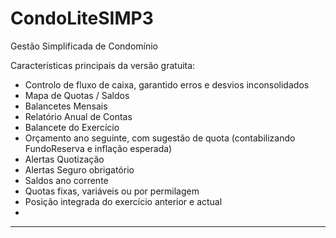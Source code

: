 # CondoLiteSIMP3
Gestão Simplificada de Condomínio

Características principais da versão gratuita:
* Controlo de fluxo de caixa, garantido erros e desvios inconsolidados
* Mapa de Quotas / Saldos
* Balancetes Mensais
* Relatório Anual de Contas
* Balancete do Exercício
* Orçamento ano seguinte, com sugestão de quota (contabilizando FundoReserva e inflação esperada)
* Alertas Quotização
* Alertas Seguro obrigatório
* Saldos ano corrente
* Quotas fixas, variáveis ou por permilagem
* Posição integrada do exercício anterior e actual
* 
_____________________________________________________________________________

